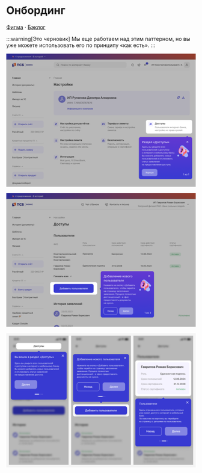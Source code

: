 # Онбординг
[Фигма](https://www.figma.com/design/Q7fudU163hGIixeUOqhcbU/%D0%9E%D0%BD%D0%B1%D0%BE%D1%80%D0%B4%D0%B8%D0%BD%D0%B3?node-id=0-1&t=kr2gvtyx1iTgeBgk-1) · [Бэклог](https://github.com/metz-hei/psb/labels/Онбординг)

:::warning[Это черновик]
Мы еще работаем над этим паттерном, но вы уже можете использовать его по принципу «как есть».
:::

![Онбординг](./1.png)

![Онбординг](./2.png)

![Онбординг](./3.png)